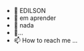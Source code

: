 - 👋 EDILSON
- 👀 em aprender
- 🌱 nada
- 💞️...
- 📫 How to reach me ...

<!---
edilsongabriel/edilsongabriel is a ✨ special ✨ repository because its `README.md` (this file) appears on your GitHub profile.
You can click the Preview link to take a look at your changes.
--->
